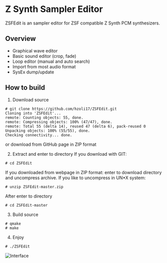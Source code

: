 # Z Synth Sampler Editor
ZSFEdit is an sampler editor for ZSF compatible Z Synth PCM synthesizers.
## Overview
* Graphical wave editor
* Basic sound editor (crop, fade)
* Loop editor (manual and auto search)
* Import from most audio format
* SysEx dump/update
## How to build
1. Download source

```
# git clone https://github.com/hzoli17/ZSFEdit.git
Cloning into 'ZSFEdit'...
remote: Counting objects: 55, done.
remote: Compressing objects: 100% (47/47), done.
remote: Total 55 (delta 14), reused 47 (delta 6), pack-reused 0
Unpacking objects: 100% (55/55), done.
Checking connectivity... done.
```
or download from GitHub page in ZIP format

2. Extract and enter to directory
If you download with GIT:
```
# cd ZSFEdit
```
If you downloaded from webpage in ZIP format:
enter to download directory and uncompress archive.
If you like to uncompress in UN*X system: 
```
# unzip ZSFEdit-master.zip
```
After enter to directory
```
# cd ZSFEdit-master
```

3. Build source

```
# qmake
# make
```

4. Enjoy

```
# ./ZSFEdit
```

![Interface](http://79.120.211.36/ZSF2.png) 

